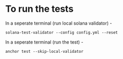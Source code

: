 # To run the tests

In a seperate terminal (run local solana validator) - 

```
solana-test-validator --config config.yml --reset
```

In a seperate terminal (run the test) - 

```
anchor test --skip-local-validator
```